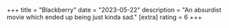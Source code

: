 +++
title = "Blackberry"
date = "2023-05-22"
description = "An absurdist movie which ended up being just kinda sad."
[extra]
rating = 6
+++